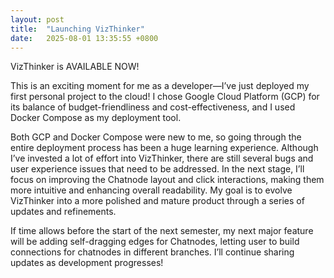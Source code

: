 ```yaml
---
layout: post
title:  "Launching VizThinker"
date:   2025-08-01 13:35:55 +0800
---
```


VizThinker is AVAILABLE NOW!

This is an exciting moment for me as a developer—I’ve just deployed my first personal project to the cloud! I chose Google Cloud Platform (GCP) for its balance of budget-friendliness and cost-effectiveness, and I used Docker Compose as my deployment tool.

Both GCP and Docker Compose were new to me, so going through the entire deployment process has been a huge learning experience. Although I’ve invested a lot of effort into VizThinker, there are still several bugs and user experience issues that need to be addressed. In the next stage, I’ll focus on improving the Chatnode layout and click interactions, making them more intuitive and enhancing overall readability. My goal is to evolve VizThinker into a more polished and mature product through a series of updates and refinements.

If time allows before the start of the next semester, my next major feature will be adding self-dragging edges for Chatnodes, letting user to build connections for chatnodes in different branches. I’ll continue sharing updates as development progresses!
